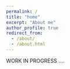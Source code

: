 ```yaml
---
permalink: /
title: "home"
excerpt: "About me"
author_profile: true
redirect_from: 
  - /about/
  - /about.html
---
```


WORK IN PROGRESS ....